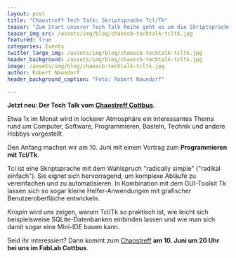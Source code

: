```yaml
---
layout: post
title: "Chaostreff Tech Talk: Skriptsprache Tcl/Tk"
teaser: "Zum Start unserer Tech Talk Reihe geht es um die Skriptsprache Tcl/Tk - einfach und vielseitig zugleich"
teaser_img_src: /assets/img/blog/chaoscb-techtalk-tcltk.jpg
featured: true
categories: Events
twitter_large_img: /assets/img/blog/chaoscb-techtalk-tcltk.jpg
header_background: /assets/img/blog/chaoscb-techtalk-tcltk.jpg
image: /assets/img/blog/chaoscb-techtalk-tcltk.jpg
author: Robert Naundorf
header_background_caption: "Foto: Robert Naundorf"

---
```

**Jetzt neu: Der Tech Talk vom [Chaostreff Cottbus](https://chaos-cb.de).**

Etwa 1x im Monat wird in lockerer Atmosphäre ein interessantes Thema rund um Computer, Software, Programmieren, Basteln, Technik und andere Hobbys vorgestellt.

Den Anfang machen wir am 10. Juni mit einem Vortrag zum **Programmieren mit Tcl/Tk**.

Tcl ist eine Skriptsprache mit dem Wahlspruch "radically simple" ("radikal einfach"). Sie eignet sich hervorragend, um komplexe Abläufe zu vereinfachen und zu automatisieren.
In Kombination mit dem GUI-Toolkit Tk lassen sich so sogar kleine Helfer-Anwendungen mit grafischer Benutzeroberfläche entwickeln.

*Krispin* wird uns zeigen, warum Tcl/Tk so praktisch ist, wie leicht sich beispielsweise SQLite-Datenbanken einbinden lassen und wie man sich damit sogar eine Mini-IDE bauen kann.

Seid ihr interessiert? Dann kommt zum [Chaostreff](https://chaos-cb.de) **am 10. Juni um 20 Uhr bei uns im FabLab Cottbus**.
